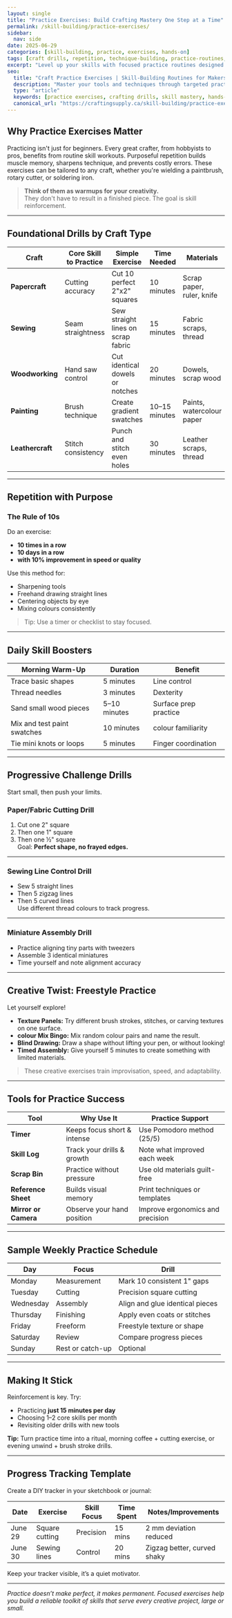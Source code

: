 ```yaml
---
layout: single
title: "Practice Exercises: Build Crafting Mastery One Step at a Time"
permalink: /skill-building/practice-exercises/
sidebar:
  nav: side
date: 2025-06-29
categories: [skill-building, practice, exercises, hands-on]
tags: [craft drills, repetition, technique-building, practice-routines, craft-fundamentals, skill-mastery, beginner-friendly]
excerpt: "Level up your skills with focused practice routines designed to build precision, speed, and confidence. These hands-on exercises will strengthen your technique and unlock greater creative freedom in every craft."
seo:
  title: "Craft Practice Exercises | Skill-Building Routines for Makers"
  description: "Master your tools and techniques through targeted practice exercises. These crafting drills help reinforce foundational skills and accelerate your creative growth."
  type: "article"
  keywords: [practice exercises, crafting drills, skill mastery, hands-on techniques, practice routines, craft fundamentals]
  canonical_url: "https://craftingsupply.ca/skill-building/practice-exercises/"
---
```


## Why Practice Exercises Matter

Practicing isn't just for beginners. Every great crafter, from hobbyists to pros, benefits from routine skill workouts. Purposeful repetition builds muscle memory, sharpens technique, and prevents costly errors. These exercises can be tailored to any craft, whether you're wielding a paintbrush, rotary cutter, or soldering iron.

> **Think of them as warmups for your creativity.**  
They don't have to result in a finished piece. The goal is skill reinforcement.

---

## Foundational Drills by Craft Type

| Craft | Core Skill to Practice | Simple Exercise | Time Needed | Materials |
|-------|------------------------|------------------|-------------|-----------|
| **Papercraft** | Cutting accuracy | Cut 10 perfect 2"x2" squares | 10 minutes | Scrap paper, ruler, knife |
| **Sewing** | Seam straightness | Sew straight lines on scrap fabric | 15 minutes | Fabric scraps, thread |
| **Woodworking** | Hand saw control | Cut identical dowels or notches | 20 minutes | Dowels, scrap wood |
| **Painting** | Brush technique | Create gradient swatches | 10–15 minutes | Paints, watercolour paper |
| **Leathercraft** | Stitch consistency | Punch and stitch even holes | 30 minutes | Leather scraps, thread |

---

## Repetition with Purpose

### The Rule of 10s

Do an exercise:

- **10 times in a row**
- **10 days in a row**
- **with 10% improvement in speed or quality**

Use this method for:

- Sharpening tools
- Freehand drawing straight lines
- Centering objects by eye
- Mixing colours consistently

> Tip: Use a timer or checklist to stay focused.

---

## Daily Skill Boosters

| Morning Warm-Up | Duration | Benefit |
|------------------|----------|---------|
| Trace basic shapes | 5 minutes | Line control |
| Thread needles | 3 minutes | Dexterity |
| Sand small wood pieces | 5–10 minutes | Surface prep practice |
| Mix and test paint swatches | 10 minutes | colour familiarity |
| Tie mini knots or loops | 5 minutes | Finger coordination |

---

## Progressive Challenge Drills

Start small, then push your limits.

### Paper/Fabric Cutting Drill

1. Cut one 2" square
2. Then one 1" square
3. Then one ½" square  
Goal: **Perfect shape, no frayed edges.**

---

### Sewing Line Control Drill

- Sew 5 straight lines
- Then 5 zigzag lines
- Then 5 curved lines  
Use different thread colours to track progress.

---

### Miniature Assembly Drill

- Practice aligning tiny parts with tweezers
- Assemble 3 identical miniatures
- Time yourself and note alignment accuracy

---

## Creative Twist: Freestyle Practice

Let yourself explore!

- **Texture Panels:** Try different brush strokes, stitches, or carving textures on one surface.
- **colour Mix Bingo:** Mix random colour pairs and name the result.
- **Blind Drawing:** Draw a shape without lifting your pen, or without looking!
- **Timed Assembly:** Give yourself 5 minutes to create something with limited materials.

> These creative exercises train improvisation, speed, and adaptability.

---

## Tools for Practice Success

| Tool | Why Use It | Practice Support |
|------|------------|------------------|
| **Timer** | Keeps focus short & intense | Use Pomodoro method (25/5) |
| **Skill Log** | Track your drills & growth | Note what improved each week |
| **Scrap Bin** | Practice without pressure | Use old materials guilt-free |
| **Reference Sheet** | Builds visual memory | Print techniques or templates |
| **Mirror or Camera** | Observe your hand position | Improve ergonomics and precision |

---

## Sample Weekly Practice Schedule

| Day | Focus | Drill |
|-----|-------|-------|
| Monday | Measurement | Mark 10 consistent 1" gaps |
| Tuesday | Cutting | Precision square cutting |
| Wednesday | Assembly | Align and glue identical pieces |
| Thursday | Finishing | Apply even coats or stitches |
| Friday | Freeform | Freestyle texture or shape |
| Saturday | Review | Compare progress pieces |
| Sunday | Rest or catch-up | Optional |

---

## Making It Stick

Reinforcement is key. Try:

- Practicing **just 15 minutes per day**
- Choosing 1–2 core skills per month
- Revisiting older drills with new tools

**Tip:** Turn practice time into a ritual, morning coffee + cutting exercise, or evening unwind + brush stroke drills.

---

## Progress Tracking Template

Create a DIY tracker in your sketchbook or journal:

| Date | Exercise | Skill Focus | Time Spent | Notes/Improvements |
|------|----------|-------------|------------|---------------------|
| June 29 | Square cutting | Precision | 15 mins | 2 mm deviation reduced |
| June 30 | Sewing lines | Control | 20 mins | Zigzag better, curved shaky |

Keep your tracker visible, it’s a quiet motivator.

---

*Practice doesn’t make perfect, it makes permanent. Focused exercises help you build a reliable toolkit of skills that serve every creative project, large or small.*
